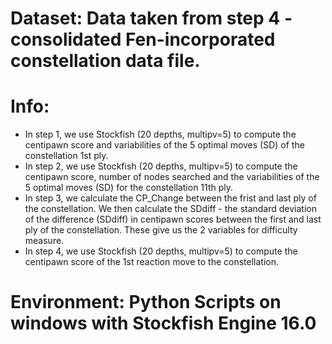 # Dataset: Data taken from step 4 - consolidated Fen-incorporated constellation data file.

# Info: 
* In step 1, we use Stockfish (20 depths, multipv=5) to compute the centipawn score and variabilities of the 5 optimal moves (SD) of the constellation 1st ply. 
* In step 2, we use Stockfish (20 depths, multipv=5) to compute the centipawn score, number of nodes searched and the variabilities of the 5 optimal moves (SD) for the constellation 11th ply. 
* In step 3, we calculate the CP_Change between the frist and last ply of the constellation. We then calculate the SDdiff - the standard deviation of the difference (SDdiff) in centipawn scores between the first and last ply of the constellation. These give us the 2 variables for difficulty measure.
* In step 4, we use Stockfish (20 depths, multipv=5) to compute the centipawn score of the 1st reaction move to the constellation.

# Environment: Python Scripts on windows with Stockfish Engine 16.0